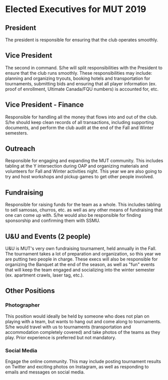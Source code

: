 # Elected Executives for MUT 2019

## President
The president is responsible for ensuring that the club operates smoothly.

## Vice President
The second in command. S/he will split responsibilities with the President to ensure that the club runs smoothly. These responsibilities may include: planning and organizing tryouts, booking hotels and transportation for tournaments, submitting bids and ensuring that all player information (ex. proof of enrollment, Ultimate Canada/FQU numbers) is accounted for, etc.

## Vice President - Finance
Responsible for handling all the money that flows into and out of the club. S/he should keep clean records of all transactions, including supporting documents, and perform the club audit at the end of the Fall and Winter semesters.

## Outreach
Responsible for engaging and expanding the MUT community. This includes tabling at the Y intersection during OAP and organizing materials and volunteers for Fall and Winter activities night. This year we are also going to try and host workshops and pickup games to get other people involved.

## Fundraising
Responsible for raising funds for the team as a whole. This includes tabling to sell samosas, churros, etc. as well as any other means of fundraising that one can come up with. S/he would also be responsible for finding sponsorship and confirming them with SSMU.

## U&U and Events (2 people)
U&U is MUT's very own fundraising tournament, held annually in the Fall. The tournament takes a lot of preparation and organization, so this year we are putting two people in charge. These execs will also be responsible for organizing the Banquet at the end of the season, as well as "fun" events that will keep the team engaged and socializing into the winter semester (ex. apartment crawls, laser tag, etc.).

## Other Positions
### Photographer
This position would ideally be held by someone who does not plan on playing with a team, but wants to hang out and come along to tournaments. S/he would travel with us to tournaments (transportation and accommodation completely covered) and take photos of the teams as they play. Prior experience is preferred but not mandatory.

### Social Media
Engage the online community. This may include posting tournament results on Twitter and exciting photos on Instagram, as well as responding to emails and messages on social media.